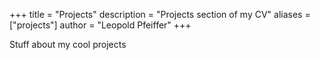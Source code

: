 +++
title = "Projects"
description = "Projects section of my CV"
aliases = ["projects"]
author = "Leopold Pfeiffer"
+++

Stuff about my cool projects
